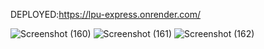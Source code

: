 DEPLOYED:https://lpu-express.onrender.com/
<BR>

![Screenshot (160)](https://github.com/sanchitbajaj123/LPU-EXPRESS/assets/110713000/13b1f061-c152-4713-b21e-2b3f881590ad)
![Screenshot (161)](https://github.com/sanchitbajaj123/LPU-EXPRESS/assets/110713000/6040ae83-ada5-4663-b490-871106a19cbb)
![Screenshot (162)](https://github.com/sanchitbajaj123/LPU-EXPRESS/assets/110713000/22d257aa-57c9-496a-b5b4-631cfc170f89)
